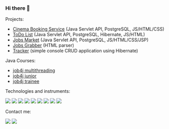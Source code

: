 ### Hi there 👋

Projects:

- [Cinema Booking Service](https://github.com/s-manannikov/cinema) (Java Servlet API, PostgreSQL, JS/HTML/CSS)
- [ToDo List](https://github.com/s-manannikov/todo) (Java Servlet API, PostgreSQL, Hibernate, JS/HTML)
- [Jobs Market](https://github.com/s-manannikov/job4j_dreamjob) (Java Servlet API, PostgreSQL, JS/HTML/CSS/JSP)
- [Jobs Grabber](https://github.com/s-manannikov/job4j_grabber) (HTML parser)
- [Tracker](https://github.com/s-manannikov/job4j_tracker) (simple console CRUD application using Hibernate)

Java Courses:
- [job4j multithreading](https://github.com/s-manannikov/job4j_threads)
- [job4j junior](https://github.com/s-manannikov/job4j_design)
- [job4j trainee](https://github.com/s-manannikov/job4j_elementary)

Technologies and instruments:

![](https://img.shields.io/badge/-Java_SE-black?style=plastic&logo=java)
![](https://img.shields.io/badge/-Java_EE-black?style=plastic&logo=java)
![](https://img.shields.io/badge/-Git-black?style=plastic&logo=git)
![](https://img.shields.io/badge/-PostgreSQL-black?style=plastic&logo=postgresql)
![](https://img.shields.io/badge/-Hibernate-black?style=plastic&logo=hibernate)
![](https://img.shields.io/badge/-Apache_Maven-black?style=plastic&logo=apache)
![](https://img.shields.io/badge/-Travis_CI-black?style=plastic&logo=travis)
![](https://img.shields.io/badge/-Codecov-black?style=plastic&logo=codecov)
![](https://img.shields.io/badge/-Apache_Tomcat-black?style=plastic&logo=apache)

Contact me:

[![](https://img.shields.io/badge/-telegram-blue?style=plastic&logo=telegram)](https://t.me/n50u1)
[![](https://img.shields.io/badge/-linkedin-blue?style=plastic&logo=linkedin)](https://www.linkedin.com/in/sergey-manannikov-42a631205)
